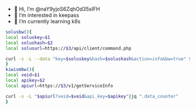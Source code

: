 - 👋 Hi, I’m @naY9yjoS6ZqhOd35sIFH
- 👀 I’m interested in keepass
- 🌱 I’m currently learning k8s
```sh
solusbw(){
local soluskey=$1
local solushash=$2
local solusurl=https://$3/api/client/command.php

curl -s -L --data "key=$soluskey&hash=$solushash&action=info&bw=true" $solusurl|grep -oP '(?<=bw>).*(?=</bw>)'
}
kiwivmbw(){
local veid=$1
local apikey=$2
local apiurl=https://$3/v1/getServiceInfo

curl -s -L "$apiurl?veid=$veid&api_key=$apikey"|jq ".data_counter"
}
```
